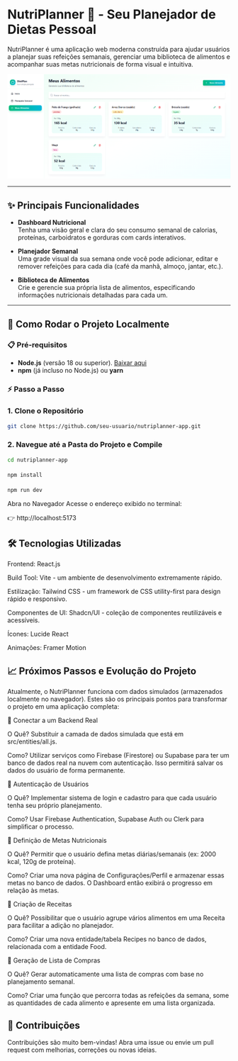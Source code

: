 # NutriPlanner 🍏 - Seu Planejador de Dietas Pessoal

NutriPlanner é uma aplicação web moderna construída para ajudar usuários a planejar suas refeições semanais, gerenciar uma biblioteca de alimentos e acompanhar suas metas nutricionais de forma visual e intuitiva.

![Screenshot do Dashboard do NutriPlanner](./src/assets/dashnutri.png)  

---

## ✨ Principais Funcionalidades

- **Dashboard Nutricional**  
  Tenha uma visão geral e clara do seu consumo semanal de calorias, proteínas, carboidratos e gorduras com cards interativos.

- **Planejador Semanal**  
  Uma grade visual da sua semana onde você pode adicionar, editar e remover refeições para cada dia (café da manhã, almoço, jantar, etc.).

- **Biblioteca de Alimentos**  
  Crie e gerencie sua própria lista de alimentos, especificando informações nutricionais detalhadas para cada um.

---

## 🚀 Como Rodar o Projeto Localmente

### 📋 Pré-requisitos

- **Node.js** (versão 18 ou superior). [Baixar aqui](https://nodejs.org)  
- **npm** (já incluso no Node.js) ou **yarn**

### ⚡ Passo a Passo

### 1. **Clone o Repositório**

   ```bash
   git clone https://github.com/seu-usuario/nutriplanner-app.git
   ```

### 2. Navegue até a Pasta do Projeto e Compile
  
  ```bash
  cd nutriplanner-app

  npm install

  npm run dev
  ```

Abra no Navegador
Acesse o endereço exibido no terminal:

👉 http://localhost:5173

## 🛠️ Tecnologias Utilizadas

Frontend: React.js

Build Tool: Vite - um ambiente de desenvolvimento extremamente rápido.

Estilização: Tailwind CSS - um framework de CSS utility-first para design rápido e responsivo.

Componentes de UI: Shadcn/UI - coleção de componentes reutilizáveis e acessíveis.

Ícones: Lucide React

Animações: Framer Motion

## 📈 Próximos Passos e Evolução do Projeto

Atualmente, o NutriPlanner funciona com dados simulados (armazenados localmente no navegador). Estes são os principais pontos para transformar o projeto em uma aplicação completa:

🔹 Conectar a um Backend Real

O Quê? Substituir a camada de dados simulada que está em src/entities/all.js.

Como? Utilizar serviços como Firebase (Firestore) ou Supabase para ter um banco de dados real na nuvem com autenticação. Isso permitirá salvar os dados do usuário de forma permanente.

🔹 Autenticação de Usuários

O Quê? Implementar sistema de login e cadastro para que cada usuário tenha seu próprio planejamento.

Como? Usar Firebase Authentication, Supabase Auth ou Clerk para simplificar o processo.

🔹 Definição de Metas Nutricionais

O Quê? Permitir que o usuário defina metas diárias/semanais (ex: 2000 kcal, 120g de proteína).

Como? Criar uma nova página de Configurações/Perfil e armazenar essas metas no banco de dados. O Dashboard então exibirá o progresso em relação às metas.

🔹 Criação de Receitas

O Quê? Possibilitar que o usuário agrupe vários alimentos em uma Receita para facilitar a adição no planejador.

Como? Criar uma nova entidade/tabela Recipes no banco de dados, relacionada com a entidade Food.

🔹 Geração de Lista de Compras

O Quê? Gerar automaticamente uma lista de compras com base no planejamento semanal.

Como? Criar uma função que percorra todas as refeições da semana, some as quantidades de cada alimento e apresente em uma lista organizada.

## 📌 Contribuições

Contribuições são muito bem-vindas!
Abra uma issue ou envie um pull request com melhorias, correções ou novas ideias.
 

